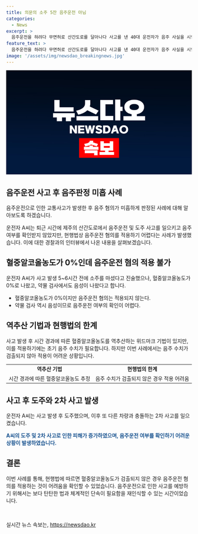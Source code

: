 ```yaml
---
title: 의문의 소주 5잔 음주운전 아님
categories:
  - News
excerpt: >
  음주운전을 하려다 무면허로 산간도로를 달아나다 사고를 낸 40대 운전자가 음주 사실을 시인했지만 음주 수치가 검출되지 않아 혐의 적용이 어려운 상황. 사고 후 음주 여부를 확인할 수 없어 혈중알코올농도를 확인하는데 어려움이 있었으며, 약물 검사 역시 음성 결과를 보였다. 현재 운전자는 도주치상과 도로교통법 위반 등 혐의로 구속된 상태이며, 사고로 다친 승객들이 있었으나 다행히 큰 사고는 없는 상황이다.
feature_text: >
  음주운전을 하려다 무면허로 산간도로를 달아나다 사고를 낸 40대 운전자가 음주 사실을 시인했지만 음주 수치가 검출되지 않아 혐의 적용이 어려운 상황. 사고 후 음주 여부를 확인할 수 없어 혈중알코올농도를 확인하는데 어려움이 있었으며, 약물 검사 역시 음성 결과를 보였다. 현재 운전자는 도주치상과 도로교통법 위반 등 혐의로 구속된 상태이며, 사고로 다친 승객들이 있었으나 다행히 큰 사고는 없는 상황이다.
image: '/assets/img/newsdao_breakingnews.jpg'
---
```


<p><img src="/assets/img/newsdao_breakingnews.jpg" alt="ontimetimes 속보" /></p>

<h2 data-ke-size="size26">음주운전 사고 후 음주판정 미흡 사례</h2>

<p>음주운전으로 인한 교통사고가 발생한 후 음주 혐의가 미흡하게 판정된 사례에 대해 알아보도록 하겠습니다. </p>

<p data-ke-size="size16">운전자 A씨는 퇴근 시간에 제주의 산간도로에서 음주운전 및 도주 사고를 일으키고 음주 여부를 확인받지 않았지만, 현행법상 음주운전 혐의를 적용하기 어렵다는 사례가 발생했습니다. 이에 대한 경찰과의 인터뷰에서 나온 내용을 살펴보겠습니다.</p>

<h2 data-ke-size="size26">혈중알코올농도가 0%인데 음주운전 혐의 적용 불가</h2>

<p>운전자 A씨가 사고 발생 5~6시간 전에 소주를 마셨다고 진술했으나, 혈중알코올농도가 0%로 나왔고, 약물 검사에서도 음성이 나왔다고 합니다.</p>

<ul>
  <li>혈중알코올농도가 0%이지만 음주운전 혐의는 적용되지 않는다.</li>
  <li>약물 검사 역시 음성이므로 음주운전 여부의 확인이 어렵다.</li>
</ul>

<h2 data-ke-size="size26">역추산 기법과 현행법의 한계</h2>

<p>사고 발생 후 시간 경과에 따른 혈중알코올농도를 역추산하는 위드마크 기법이 있지만, 이를 적용하기에는 초기 음주 수치가 필요합니다. 하지만 이번 사례에서는 음주 수치가 검출되지 않아 적용이 어려운 상황입니다.</p>

<table>
  <tr>
    <td style="text-align: center; height: 17px;"><b>역추산 기법</b></td>
    <td style="text-align: center; height: 17px;"><b>현행법의 한계</b></td>
  </tr>
  <tr>
    <td style="text-align: center; height: 17px;">시간 경과에 따른 혈중알코올농도 추정</td>
    <td style="text-align: center; height: 17px;">음주 수치가 검출되지 않은 경우 적용 어려움</td>
  </tr>
</table>

<h2 data-ke-size="size26">사고 후 도주와 2차 사고 발생</h2>

<p>운전자 A씨는 사고 발생 후 도주했으며, 이후 또 다른 차량과 충돌하는 2차 사고를 일으켰습니다.</p>

<p><b><span style="color: #1a5490;">A씨의 도주 및 2차 사고로 인한 피해가 증가하였으며, 음주운전 여부를 확인하기 어려운 상황이 발생하였습니다.</span></b></p>

<h2 data-ke-size="size26">결론</h2>

<p>이번 사례를 통해, 현행법에 따르면 혈중알코올농도가 검출되지 않은 경우 음주운전 혐의를 적용하는 것이 어려움을 확인할 수 있었습니다. 음주운전으로 인한 사고를 예방하기 위해서는 보다 탄탄한 법과 체계적인 단속이 필요함을 재인식할 수 있는 시간이었습니다.</p>

<p data-ke-size="size16">&nbsp;</p>
실시간 뉴스 속보는, <a href="https://newsdao.kr" rel="dofollow">https://newsdao.kr</a>


